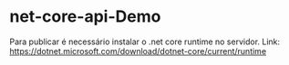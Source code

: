 # net-core-api-Demo

Para publicar é necessário instalar o .net core runtime no servidor.
Link: https://dotnet.microsoft.com/download/dotnet-core/current/runtime  
